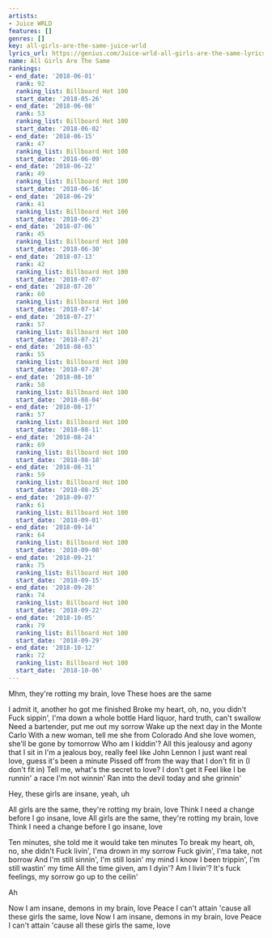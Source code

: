 ```yaml
---
artists:
- Juice WRLD
features: []
genres: []
key: all-girls-are-the-same-juice-wrld
lyrics_url: https://genius.com/Juice-wrld-all-girls-are-the-same-lyrics
name: All Girls Are The Same
rankings:
- end_date: '2018-06-01'
  rank: 92
  ranking_list: Billboard Hot 100
  start_date: '2018-05-26'
- end_date: '2018-06-08'
  rank: 53
  ranking_list: Billboard Hot 100
  start_date: '2018-06-02'
- end_date: '2018-06-15'
  rank: 47
  ranking_list: Billboard Hot 100
  start_date: '2018-06-09'
- end_date: '2018-06-22'
  rank: 49
  ranking_list: Billboard Hot 100
  start_date: '2018-06-16'
- end_date: '2018-06-29'
  rank: 41
  ranking_list: Billboard Hot 100
  start_date: '2018-06-23'
- end_date: '2018-07-06'
  rank: 45
  ranking_list: Billboard Hot 100
  start_date: '2018-06-30'
- end_date: '2018-07-13'
  rank: 42
  ranking_list: Billboard Hot 100
  start_date: '2018-07-07'
- end_date: '2018-07-20'
  rank: 60
  ranking_list: Billboard Hot 100
  start_date: '2018-07-14'
- end_date: '2018-07-27'
  rank: 57
  ranking_list: Billboard Hot 100
  start_date: '2018-07-21'
- end_date: '2018-08-03'
  rank: 55
  ranking_list: Billboard Hot 100
  start_date: '2018-07-28'
- end_date: '2018-08-10'
  rank: 58
  ranking_list: Billboard Hot 100
  start_date: '2018-08-04'
- end_date: '2018-08-17'
  rank: 57
  ranking_list: Billboard Hot 100
  start_date: '2018-08-11'
- end_date: '2018-08-24'
  rank: 69
  ranking_list: Billboard Hot 100
  start_date: '2018-08-18'
- end_date: '2018-08-31'
  rank: 59
  ranking_list: Billboard Hot 100
  start_date: '2018-08-25'
- end_date: '2018-09-07'
  rank: 61
  ranking_list: Billboard Hot 100
  start_date: '2018-09-01'
- end_date: '2018-09-14'
  rank: 64
  ranking_list: Billboard Hot 100
  start_date: '2018-09-08'
- end_date: '2018-09-21'
  rank: 75
  ranking_list: Billboard Hot 100
  start_date: '2018-09-15'
- end_date: '2018-09-28'
  rank: 74
  ranking_list: Billboard Hot 100
  start_date: '2018-09-22'
- end_date: '2018-10-05'
  rank: 79
  ranking_list: Billboard Hot 100
  start_date: '2018-09-29'
- end_date: '2018-10-12'
  rank: 72
  ranking_list: Billboard Hot 100
  start_date: '2018-10-06'
---
```

Mhm, they're rotting my brain, love
These hoes are the same


I admit it, another ho got me finished
Broke my heart, oh, no, you didn't
Fuck sippin', I'ma down a whole bottle
Hard liquor, hard truth, can't swallow
Need a bartender, put me out my sorrow
Wake up the next day in the Monte Carlo
With a new woman, tell me she from Colorado
And she love women, she'll be gone by tomorrow
Who am I kiddin'?
All this jealousy and agony that I sit in
I'm a jealous boy, really feel like John Lennon
I just want real love, guess it's been a minute
Pissed off from the way that I don't fit in (I don't fit in)
Tell me, what's the secret to love? I don't get it
Feel like I be runnin' a race I'm not winnin'
Ran into the devil today and she grinnin'


Hey, these girls are insane, yeah, uh


All girls are the same, they're rotting my brain, love
Think I need a change before I go insane, love
All girls are the same, they're rotting my brain, love
Think I need a change before I go insane, love


Ten minutes, she told me it would take ten minutes
To break my heart, oh, no, she didn't
Fuck livin', I'ma drown in my sorrow
Fuck givin', I'ma take, not borrow
And I'm still sinnin', I'm still losin' my mind
I know I been trippin', I'm still wastin' my time
All the time given, am I dyin'? Am I livin'?
It's fuck feelings, my sorrow go up to the ceilin'


Ah


Now I am insane, demons in my brain, love
Peace I can't attain 'cause all these girls the same, love
Now I am insane, demons in my brain, love
Peace I can't attain 'cause all these girls the same, love
